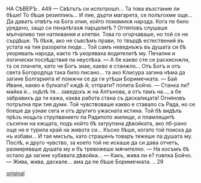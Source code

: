﻿НА СѢВЕРЪ .
449
— Свѣтътъ си испотрошп... Та това възстание ли бѣше! То бѣше резилликъ... И пие, дърти магарета, се полъгохме още... Да даватъ отвѣтъ на Бога опия, който помамихѫ народа. Кога пе било уредено, защо си пеналѣгахѫ парцалитѣ ?
Огпяповъ слушаше мълчаливо тия натяквания и клетви. Това го огорчаваше, но той се не сърдѣше. Тѣ бѣхѫ, ако не съвсѣмъ прави, то твърдѣ естествений въ устата на тия разорепи люде... Той самъ неведнъжъ въ душата си бѣ укорявалъ народа, както тѣ укоряваха водителитѣ му. Печални и логически послѣдствия па неуспѣха.
— А бе какво сте се раскиснжли, та се плачете, като че Богъ знае, какво е станжло... Отъ Богъ и отъ света Богородпца така било писано... та ако Клисура загина нѣма да загине Болгарията я! помжчи се да ги утѣши Боримечката.
— Бай Иване, какво е булката? кждѣ й; отпрати? попита Бойчо.
— Станка ли? майка ѝ... оцѣлѣ тя... заведохъ ж на Алтънова, а отъ тамъ на..., а бе забравихъ да ти кажа, каква работа стана съ даскалицата!
Огняновъ потръпна при тия думи. Той чувствоваше какво е ставало съ Рада, но се боеше да узнае сега и отъ другиго ужасната истина. Той бѣ видѣлъ прѣзъ нощьта струпванието па Радипото жилище, и пламлящитѣ съсипни на кжщата, подъ който бѣ затрупана дѣвойката, ако пб-рано още не е турила край на живота си... Късно бѣше, когато той поиска да нъ избави... И тая мисъль, като страшенъ товаръ тежеше па душата му. Послѣ, и друго чувство, за което той не искаше да си дава отчетъ, размиряваше душата му и бъ тревожеше мѫчително.
— На косъмъ бѣ остало да загине хубавата дѣвойка...
— Какъ, жива ли е? пзвпка Бойчо.
— Жива, жива, даскале... ама да пе бѣше Боримечката. ..
29

[original](images/500.jpg)